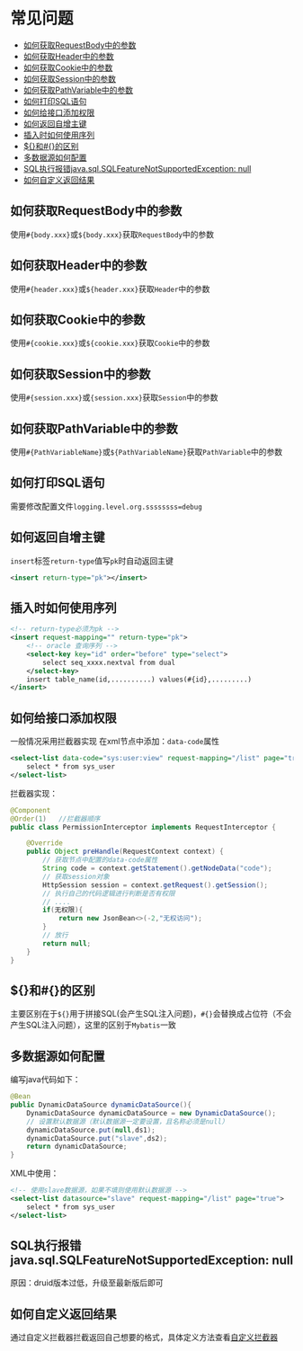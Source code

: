 # 常见问题

- [如何获取RequestBody中的参数](#如何获取requestbody中的参数)
- [如何获取Header中的参数](#如何获取header中的参数)
- [如何获取Cookie中的参数](#如何获取cookie中的参数)
- [如何获取Session中的参数](#如何获取session中的参数)
- [如何获取PathVariable中的参数](#如何获取pathvariable中的参数)
- [如何打印SQL语句](#如何打印sql语句)
- [如何给接口添加权限](#如何给接口添加权限)
- [如何返回自增主键](#如何返回自增主键)
- [插入时如何使用序列](#插入时如何使用序列)
- [${}和#{}的区别](#和-的区别)
- [多数据源如何配置](#多数据源如何配置)
- [SQL执行报错java.sql.SQLFeatureNotSupportedException: null](#sql执行报错java-sql-sqlfeaturenotsupportedexception-null)
- [如何自定义返回结果](#如何自定义返回结果)

## 如何获取RequestBody中的参数
使用`#{body.xxx}`或`${body.xxx}`获取`RequestBody`中的参数

## 如何获取Header中的参数
使用`#{header.xxx}`或`${header.xxx}`获取`Header`中的参数

## 如何获取Cookie中的参数
使用`#{cookie.xxx}`或`${cookie.xxx}`获取`Cookie`中的参数

## 如何获取Session中的参数
使用`#{session.xxx}`或`{session.xxx}`获取`Session`中的参数

## 如何获取PathVariable中的参数
使用`#{PathVariableName}`或`${PathVariableName}`获取`PathVariable`中的参数

## 如何打印SQL语句
需要修改配置文件`logging.level.org.ssssssss=debug`

## 如何返回自增主键
`insert`标签`return-type`值写`pk`时自动返回主键
```xml
<insert return-type="pk"></insert>
```

## 插入时如何使用序列
```xml
<!-- return-type必须为pk -->
<insert request-mapping="" return-type="pk">
    <!-- oracle 查询序列 -->
    <select-key key="id" order="before" type="select">
        select seq_xxxx.nextval from dual    
    </select-key>
    insert table_name(id,..........) values(#{id},.........)
</insert>
```
## 如何给接口添加权限

一般情况采用拦截器实现
在xml节点中添加：`data-code`属性
```xml
<select-list data-code="sys:user:view" request-mapping="/list" page="true">
    select * from sys_user
</select-list>
```
拦截器实现：
```java
@Component
@Order(1)   //拦截器顺序
public class PermissionInterceptor implements RequestInterceptor {

    @Override
    public Object preHandle(RequestContext context) {
        // 获取节点中配置的data-code属性
        String code = context.getStatement().getNodeData("code");
        // 获取session对象
        HttpSession session = context.getRequest().getSession();
        // 执行自己的代码逻辑进行判断是否有权限
        // ....
        if(无权限){
            return new JsonBean<>(-2,"无权访问");
        }
        // 放行
        return null;
    }
}
```

## ${}和#{}的区别
主要区别在于`${}`用于拼接SQL(会产生SQL注入问题)，`#{}`会替换成占位符（不会产生SQL注入问题），这里的区别于`Mybatis`一致

## 多数据源如何配置
编写java代码如下：
```java
@Bean
public DynamicDataSource dynamicDataSource(){
    DynamicDataSource dynamicDataSource = new DynamicDataSource();
    // 设置默认数据源（默认数据源一定要设置，且名称必须是null）
    dynamicDataSource.put(null,ds1);
    dynamicDataSource.put("slave",ds2);
    return dynamicDataSource;
}
```
XML中使用：
```xml
<!-- 使用slave数据源，如果不填则使用默认数据源 -->
<select-list datasource="slave" request-mapping="/list" page="true">
    select * from sys_user
</select-list>
```
## SQL执行报错java.sql.SQLFeatureNotSupportedException: null
原因：druid版本过低，升级至最新版后即可

## 如何自定义返回结果

通过自定义拦截器拦截返回自己想要的格式，具体定义方法查看[自定义拦截器](./custom-interceptor)